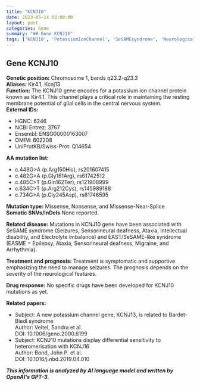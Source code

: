 ```yaml
---
title: "KCNJ10"
date: 2023-05-14 00:00:00
layout: post
categories: Gene
summary: "## Gene KCNJ10"
tags: ['KCNJ10', 'PotassiumIonChannel', 'SeSAMEsyndrome', 'NeurologicalDisorders', 'GeneticMutations', 'RestingMembranePotential', 'SymptomaticTreatment', 'DrugResponse']
---
```


## Gene KCNJ10

**Genetic position:** Chromosome 1, bands q23.2-q23.3  
**Aliases:** Kir4.1, Kcnj13  
**Function:** The KCNJ10 gene encodes for a potassium ion channel protein known as Kir4.1. This channel plays a critical role in maintaining the resting membrane potential of glial cells in the central nervous system.  
**External IDs:**
- HGNC: 6246  
- NCBI Entrez: 3767  
- Ensembl: ENSG00000163007  
- OMIM: 602208  
- UniProtKB/Swiss-Prot: Q14654  

**AA mutation list:**
- c.448G>A (p.Arg150His), rs201607415
- c.482G>A (p.Gly161Arg), rs61742512
- c.485C>T (p.Gln162Ter), rs121908999
- c.634C>T (p.Arg212Cys), rs145989188
- c.734G>A (p.Gly245Asp), rs61746595

**Mutation type:** Missense, Nonsense, and Missense-Near-Splice  
**Somatic SNVs/InDels**
None reported.

**Related disease:** 
Mutations in KCNJ10 gene have been associated with SeSAME syndrome (Seizures, Sensorineural deafness, Ataxia, Intellectual disability, and Electrolyte imbalance) and EAST/SeSAME-like syndrome (EASME = Epilepsy, Ataxia, Sensorineural deafness, Migraine, and Arrhythmia). 

**Treatment and prognosis:** Treatment is symptomatic and supportive emphasizing the need to manage seizures. The prognosis depends on the severity of the neurological features. 

**Drug response:** No specific drugs have been developed for KCNJ10 mutations as yet.
 
**Related papers:** 
- Subject: A new potassium channel gene, KCNJ13, is related to Bardet-Biedl syndrome  
Author: Veltel, Sandra et al.  
DOI: 10.1006/geno.2000.6199
- Subject: KCNJ10 mutations display differential sensitivity to heteromerisation with KCNJ16  
Author: Bond, John P. et al.  
DOI: 10.1016/j.nbd.2019.04.010

**_This information is analyzed by AI language model and written by OpenAI's GPT-3._**
